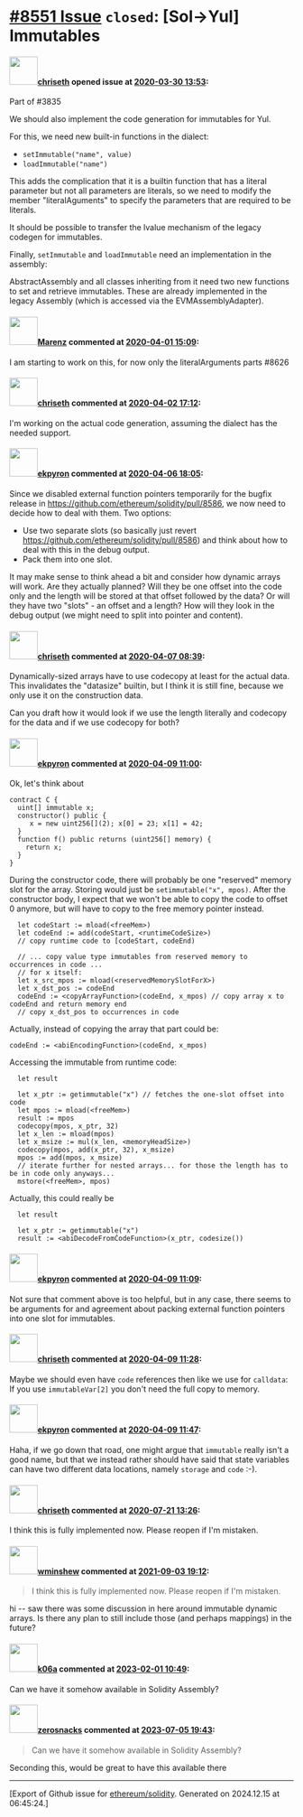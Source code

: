 # [\#8551 Issue](https://github.com/ethereum/solidity/issues/8551) `closed`: [Sol->Yul] Immutables

#### <img src="https://avatars.githubusercontent.com/u/9073706?v=4" width="50">[chriseth](https://github.com/chriseth) opened issue at [2020-03-30 13:53](https://github.com/ethereum/solidity/issues/8551):

Part of #3835 

We should also implement the code generation for immutables for Yul.

For this, we need new built-in functions in the dialect:
 - `setImmutable("name", value)`
 - `loadImmutable("name")`

This adds the complication that it is a builtin function that has a literal parameter but not all parameters are literals, so we need to modify the member "literalAguments" to specify the parameters that are required to be literals.

It should be possible to transfer the lvalue mechanism of the legacy codegen for immutables.

Finally, `setImmutable` and `loadImmutable` need an implementation in the assembly:

AbstractAssembly and all classes inheriting from it need two new functions to set and retrieve immutables. These are already implemented in the legacy Assembly (which is accessed via the EVMAssemblyAdapter).

#### <img src="https://avatars.githubusercontent.com/u/424752?u=2d50de05ec528b9b84f8b905a56e90669b0f8927&v=4" width="50">[Marenz](https://github.com/Marenz) commented at [2020-04-01 15:09](https://github.com/ethereum/solidity/issues/8551#issuecomment-607306530):

I am starting to work on this, for now only the literalArguments parts #8626

#### <img src="https://avatars.githubusercontent.com/u/9073706?v=4" width="50">[chriseth](https://github.com/chriseth) commented at [2020-04-02 17:12](https://github.com/ethereum/solidity/issues/8551#issuecomment-607976633):

I'm working on the actual code generation, assuming the dialect has the needed support.

#### <img src="https://avatars.githubusercontent.com/u/1347491?v=4" width="50">[ekpyron](https://github.com/ekpyron) commented at [2020-04-06 18:05](https://github.com/ethereum/solidity/issues/8551#issuecomment-609950438):

Since we disabled external function pointers temporarily for the bugfix release in https://github.com/ethereum/solidity/pull/8586, we now need to decide how to deal with them. Two options:
- Use two separate slots (so basically just revert https://github.com/ethereum/solidity/pull/8586) and think about how to deal with this in the debug output.
- Pack them into one slot.

It may make sense to think ahead a bit and consider how dynamic arrays will work. Are they actually planned? Will they be one offset into the code only and the length will be stored at that offset followed by the data? Or will they have two "slots" - an offset and a length? How will they look in the debug output (we might need to split into pointer and content).

#### <img src="https://avatars.githubusercontent.com/u/9073706?v=4" width="50">[chriseth](https://github.com/chriseth) commented at [2020-04-07 08:39](https://github.com/ethereum/solidity/issues/8551#issuecomment-610257273):

Dynamically-sized arrays have to use codecopy at least for the actual data. This invalidates the "datasize" builtin, but I think it is still fine, because we only use it on the construction data.

Can you draft how it would look if we use the length literally and codecopy for the data and if we use codecopy for both?

#### <img src="https://avatars.githubusercontent.com/u/1347491?v=4" width="50">[ekpyron](https://github.com/ekpyron) commented at [2020-04-09 11:00](https://github.com/ethereum/solidity/issues/8551#issuecomment-611467199):

Ok, let's think about
```
contract C {
  uint[] immutable x;
  constructor() public {
     x = new uint256[](2); x[0] = 23; x[1] = 42;
  }
  function f() public returns (uint256[] memory) {
    return x;
  }
}
```

During the constructor code, there will probably be one "reserved" memory slot for the array.
Storing would just be ``setimmutable("x", mpos)``.
After the constructor body, I expect that we won't be able to copy the code to offset 0 anymore, but will have to copy to the free memory pointer instead.

```
  let codeStart := mload(<freeMem>)
  let codeEnd := add(codeStart, <runtimeCodeSize>)
  // copy runtime code to [codeStart, codeEnd)

  // ... copy value type immutables from reserved memory to occurrences in code ...
  // for x itself:
  let x_src_mpos := mload(<reservedMemorySlotForX>)
  let x_dst_pos := codeEnd
  codeEnd := <copyArrayFunction>(codeEnd, x_mpos) // copy array x to codeEnd and return memory end
  // copy x_dst_pos to occurrences in code
```

Actually, instead of copying the array that part could be:
```
codeEnd := <abiEncodingFunction>(codeEnd, x_mpos)
```

Accessing the immutable from runtime code:
```
  let result

  let x_ptr := getimmutable("x") // fetches the one-slot offset into code
  let mpos := mload(<freeMem>)
  result := mpos
  codecopy(mpos, x_ptr, 32)
  let x_len := mload(mpos)
  let x_msize := mul(x_len, <memoryHeadSize>)
  codecopy(mpos, add(x_ptr, 32), x_msize)
  mpos := add(mpos, x_msize)
  // iterate further for nested arrays... for those the length has to be in code only anyways...
  mstore(<freeMem>, mpos)
```


Actually, this could really be
```
  let result

  let x_ptr := getimmutable("x")
  result := <abiDecodeFromĆodeFunction>(x_ptr, codesize())
```

#### <img src="https://avatars.githubusercontent.com/u/1347491?v=4" width="50">[ekpyron](https://github.com/ekpyron) commented at [2020-04-09 11:09](https://github.com/ethereum/solidity/issues/8551#issuecomment-611470631):

Not sure that comment above is too helpful, but in any case, there seems to be arguments for and agreement about packing external function pointers into one slot for immutables.

#### <img src="https://avatars.githubusercontent.com/u/9073706?v=4" width="50">[chriseth](https://github.com/chriseth) commented at [2020-04-09 11:28](https://github.com/ethereum/solidity/issues/8551#issuecomment-611478180):

Maybe we should even have `code` references then like we use for `calldata`: If you use `immutableVar[2]` you don't need the full copy to memory.

#### <img src="https://avatars.githubusercontent.com/u/1347491?v=4" width="50">[ekpyron](https://github.com/ekpyron) commented at [2020-04-09 11:47](https://github.com/ethereum/solidity/issues/8551#issuecomment-611485394):

Haha, if we go down that road, one might argue that ``immutable`` really isn't a good name, but that we instead rather should have said that state variables can have two different data locations, namely ``storage`` and ``code`` :-).

#### <img src="https://avatars.githubusercontent.com/u/9073706?v=4" width="50">[chriseth](https://github.com/chriseth) commented at [2020-07-21 13:26](https://github.com/ethereum/solidity/issues/8551#issuecomment-661860165):

I think this is fully implemented now. Please reopen if I'm mistaken.

#### <img src="https://avatars.githubusercontent.com/u/9845502?v=4" width="50">[wminshew](https://github.com/wminshew) commented at [2021-09-03 19:12](https://github.com/ethereum/solidity/issues/8551#issuecomment-912754043):

> I think this is fully implemented now. Please reopen if I'm mistaken.

hi -- saw there was some discussion in here around immutable dynamic arrays. Is there any plan to still include those (and perhaps mappings) in the future?

#### <img src="https://avatars.githubusercontent.com/u/702124?u=00e20e1963ccc9a908a5826b2d8c3b1b1f6acea4&v=4" width="50">[k06a](https://github.com/k06a) commented at [2023-02-01 10:49](https://github.com/ethereum/solidity/issues/8551#issuecomment-1411854587):

Can we have it somehow available in Solidity Assembly?

#### <img src="https://avatars.githubusercontent.com/u/95942363?u=2b812d1148fbcab6c291e16fd8eaeacabf79bac4&v=4" width="50">[zerosnacks](https://github.com/zerosnacks) commented at [2023-07-05 19:43](https://github.com/ethereum/solidity/issues/8551#issuecomment-1622389015):

> Can we have it somehow available in Solidity Assembly?

Seconding this, would be great to have this available there


-------------------------------------------------------------------------------



[Export of Github issue for [ethereum/solidity](https://github.com/ethereum/solidity). Generated on 2024.12.15 at 06:45:24.]
